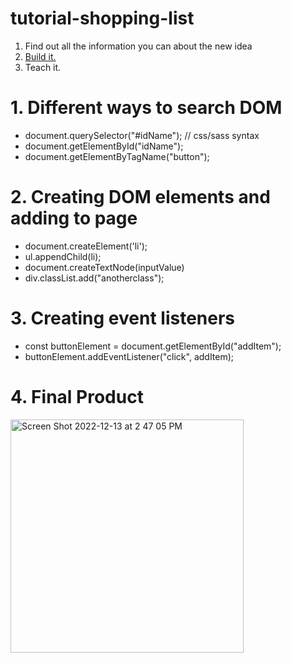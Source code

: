 # tutorial-shopping-list


1. Find out all the information you can about the new idea
2. [Build it.](https://simple-sifu.github.io/tutorial-shopping-list/) 
3. Teach it.


# 1. Different ways to search DOM

- document.querySelector("#idName");   // css/sass syntax
- document.getElementById("idName");
- document.getElementByTagName("button");

# 2. Creating DOM elements and adding to page

- document.createElement('li');
- ul.appendChild(li);
- document.createTextNode(inputValue)
- div.classList.add("anotherclass");

# 3. Creating event listeners

- const buttonElement = document.getElementById("addItem"); 
- buttonElement.addEventListener("click", addItem);

# 4. Final Product 

<img width="373" alt="Screen Shot 2022-12-13 at 2 47 05 PM" src="https://user-images.githubusercontent.com/36891099/207430273-75c1e662-116a-468e-a207-ae2704fe08d4.png">
